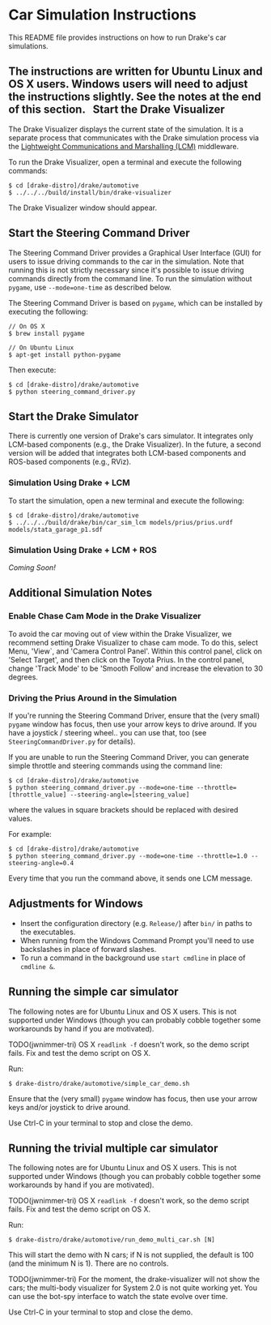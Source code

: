 Car Simulation Instructions
===========================

This README file provides instructions on how to run Drake's car simulations.

The instructions are written for Ubuntu Linux and OS X users. Windows users will
need to adjust the instructions slightly. See the notes at the end of this
section.
 
Start the Drake Visualizer
--------------------------

The Drake Visualizer displays the current state of the simulation. It is a
separate process that communicates with the Drake simulation process via the
[Lightweight Communications and Marshalling (LCM)](https://lcm-proj.github.io/)
middleware.

To run the Drake Visualizer, open a terminal and execute the following commands:

```
$ cd [drake-distro]/drake/automotive
$ ../../../build/install/bin/drake-visualizer
```

The Drake Visualizer window should appear.

Start the Steering Command Driver
---------------------------------

The Steering Command Driver provides a Graphical User Interface (GUI) for users
to issue driving commands to the car in the simulation. Note that running this
is not strictly necessary since it's possible to issue driving commands directly
from the command line. To run the simulation without `pygame`, use `--mode=one-time`
as described below.

The Steering Command Driver is based on `pygame`, which can be installed by
executing the following:

```
// On OS X
$ brew install pygame

// On Ubuntu Linux
$ apt-get install python-pygame
```

Then execute:

```
$ cd [drake-distro]/drake/automotive
$ python steering_command_driver.py
```

Start the Drake Simulator
-------------------------

There is currently one version of Drake's cars simulator. It integrates only
LCM-based components (e.g., the Drake Visualizer). In the future, a second version
will be added that integrates both LCM-based components and ROS-based components
(e.g., RViz).

### Simulation Using Drake + LCM

To start the simulation, open a new terminal and execute the following:

```
$ cd [drake-distro]/drake/automotive
$ ../../../build/drake/bin/car_sim_lcm models/prius/prius.urdf models/stata_garage_p1.sdf
```

### Simulation Using Drake + LCM + ROS

*Coming Soon!*

Additional Simulation Notes
---------------------------

### Enable Chase Cam Mode in the Drake Visualizer

To avoid the car moving out of view within the Drake Visualizer, we recommend
setting Drake Visualizer to chase cam mode.  To do this, select Menu, 'View`,
and 'Camera Control Panel'. Within this control panel, click on 'Select Target',
and then click on the Toyota Prius.  In the control panel, change 'Track Mode'
to be 'Smooth Follow' and increase the elevation to 30 degrees.

### Driving the Prius Around in the Simulation

If you're running the Steering Command Driver, ensure that the (very small)
`pygame` window has focus, then use your arrow keys to drive around. If you have
a joystick / steering wheel.. you can use that, too (see
`SteeringCommandDriver.py` for details).

If you are unable to run the Steering Command Driver, you can generate simple
throttle and steering commands using the command line:

```
$ cd [drake-distro]/drake/automotive
$ python steering_command_driver.py --mode=one-time --throttle=[throttle_value] --steering-angle=[steering_value]
```
where the values in square brackets should be replaced with desired values.

For example:

```
$ cd [drake-distro]/drake/automotive
$ python steering_command_driver.py --mode=one-time --throttle=1.0 --steering-angle=0.4
```

Every time that you run the command above, it sends one LCM message.


Adjustments for Windows
-----------------------
- Insert the configuration directory (e.g. `Release/`) after `bin/` in paths to
the executables.
- When running from the Windows Command Prompt you'll need to use backslashes in
place of forward slashes.
- To run a command in the background use `start cmdline` in place of `cmdline &`.

Running the simple car simulator
--------------------------------

The following notes are for Ubuntu Linux and OS X users.
This is not supported under Windows (though you can probably cobble
together some workarounds by hand if you are motivated).

TODO(jwnimmer-tri) OS X `readlink -f` doesn't work, so the demo script
fails.  Fix and test the demo script on OS X.

Run:
```
$ drake-distro/drake/automotive/simple_car_demo.sh
```

Ensure that the (very small) `pygame` window has focus, then use your
arrow keys and/or joystick to drive around.

Use Ctrl-C in your terminal to stop and close the demo.

Running the trivial multiple car simulator
------------------------------------------

The following notes are for Ubuntu Linux and OS X users.
This is not supported under Windows (though you can probably cobble
together some workarounds by hand if you are motivated).

TODO(jwnimmer-tri) OS X `readlink -f` doesn't work, so the demo script
fails.  Fix and test the demo script on OS X.

Run:
```
$ drake-distro/drake/automotive/run_demo_multi_car.sh [N]
```

This will start the demo with N cars; if N is not supplied, the
default is 100 (and the minimum N is 1).  There are no controls.

TODO(jwnimmer-tri) For the moment, the drake-visualizer will not show the cars;
the multi-body visualizer for System 2.0 is not quite working yet.  You can use
the bot-spy interface to watch the state evolve over time.

Use Ctrl-C in your terminal to stop and close the demo.
